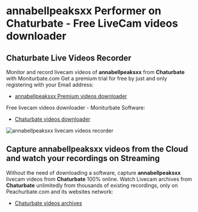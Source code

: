 # annabellpeaksxx Performer on Chaturbate - Free LiveCam videos downloader

## Chaturbate Live Videos Recorder

Monitor and record livecam videos of **annabellpeaksxx** from **Chaturbate** with Moniturbate.com
Get a premium trial for free by just and only registering with your Email address:
* [annabellpeaksxx Premium videos downloader](https://moniturbate.com/request-demo-licence-key.html)

Free livecam videos downloader - Moniturbate Software:
* [Chaturbate videos downloader](https://moniturbate.com/moniturbate-download-software.html)

![annabellpeaksxx livecam videos recorder](https://peachurnet.com/templates/moniturbate-software.png)


## Capture annabellpeaksxx videos from the Cloud and watch your recordings on Streaming

Without the need of downloading a software, capture **annabellpeaksxx** livecam videos from **Chaturbate** 100% online.
Watch Livecam archives from **Chaturbate** unlimitedly from thousands of existing recordings, only on Peachurbate.com and its websites network:
* [Chaturbate videos archives](https://peachurnet.com/)